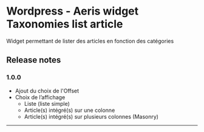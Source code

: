 Wordpress - Aeris widget Taxonomies list article
===

Widget permettant de lister des articles en fonction des catégories

## Release notes
### 1.0.0

- Ajout du choix de l'Offset
- Choix de l’affichage 
    - Liste (liste simple)
    - Article(s) intégré(s) sur une colonne
    - Article(s) intégré(s) sur plusieurs colonnes (Masonry)


---------------